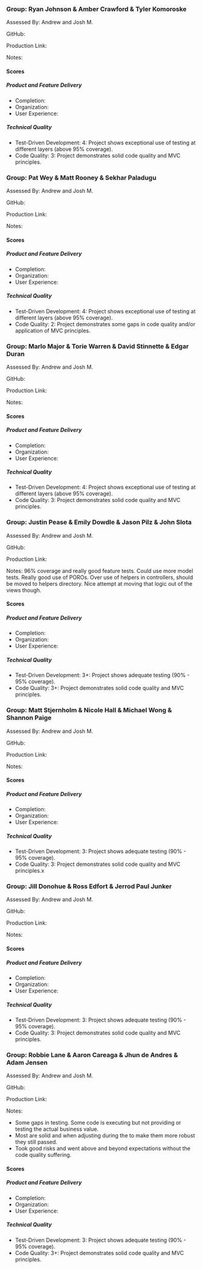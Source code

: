 ### Group: Ryan Johnson & Amber Crawford & Tyler Komoroske

Assessed By: Andrew and Josh M.

GitHub:

Production Link:

Notes:

#### Scores

##### Product and Feature Delivery

* Completion:
* Organization:
* User Experience:

##### Technical Quality

* Test-Driven Development: 4: Project shows exceptional use of testing at different layers (above 95% coverage).
* Code Quality: 3: Project demonstrates solid code quality and MVC principles.



### Group: Pat Wey & Matt Rooney & Sekhar Paladugu

Assessed By: Andrew and Josh M.

GitHub:

Production Link:

Notes:

#### Scores

##### Product and Feature Delivery

* Completion:
* Organization:
* User Experience:

##### Technical Quality

* Test-Driven Development: 4: Project shows exceptional use of testing at different layers (above 95% coverage).
* Code Quality: 2: Project demonstrates some gaps in code quality and/or application of MVC principles.

### Group: Marlo Major & Torie Warren & David Stinnette & Edgar Duran

Assessed By: Andrew and Josh M.

GitHub:

Production Link:

Notes:

#### Scores

##### Product and Feature Delivery

* Completion:
* Organization:
* User Experience:

##### Technical Quality

* Test-Driven Development: 4: Project shows exceptional use of testing at different layers (above 95% coverage).
* Code Quality: 3: Project demonstrates solid code quality and MVC principles.

### Group: Justin Pease & Emily Dowdle & Jason Pilz & John Slota

Assessed By: Andrew and Josh M.

GitHub:

Production Link:

Notes: 96% coverage and really good feature tests. Could use more model tests. Really good use of POROs. Over use of helpers in controllers, should be moved to helpers directory. Nice attempt at moving that logic out of the views though.

#### Scores

##### Product and Feature Delivery

* Completion:
* Organization:
* User Experience:

##### Technical Quality

* Test-Driven Development: 3+: Project shows adequate testing (90% - 95% coverage).
* Code Quality: 3+: Project demonstrates solid code quality and MVC principles.

### Group: Matt Stjernholm & Nicole Hall & Michael Wong & Shannon Paige

Assessed By: Andrew and Josh M.

GitHub:

Production Link:

Notes:

#### Scores

##### Product and Feature Delivery

* Completion:
* Organization:
* User Experience:

##### Technical Quality

* Test-Driven Development: 3: Project shows adequate testing (90% - 95% coverage).
* Code Quality: 3: Project demonstrates solid code quality and MVC principles.x

### Group: Jill Donohue & Ross Edfort & Jerrod Paul Junker

Assessed By: Andrew and Josh M.

GitHub:

Production Link:

Notes:

#### Scores

##### Product and Feature Delivery

* Completion:
* Organization:
* User Experience:

##### Technical Quality

* Test-Driven Development: 3: Project shows adequate testing (90% - 95% coverage).
* Code Quality: 3: Project demonstrates solid code quality and MVC principles.

### Group: Robbie Lane & Aaron Careaga & Jhun de Andres & Adam Jensen

Assessed By: Andrew and Josh M.

GitHub:

Production Link:

Notes:
  * Some gaps in testing. Some code is executing but not providing or testing the actual business value.
  * Most are solid and when adjusting during the to make them more robust they still passed.
  * Took good risks and went above and beyond expectations without the code quality suffering.


#### Scores

##### Product and Feature Delivery

* Completion:
* Organization:
* User Experience:

##### Technical Quality

* Test-Driven Development: 3: Project shows adequate testing (90% - 95% coverage).
* Code Quality: 3+: Project demonstrates solid code quality and MVC principles.
